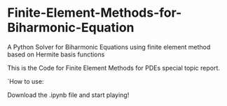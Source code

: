 # Finite-Element-Methods-for-Biharmonic-Equation
A Python Solver for Biharmonic Equations using finite element method based on Hermite basis functions

This is the Code for Finite Element Methods for PDEs special topic report.

`How to use:

Download the .ipynb file and start playing!
